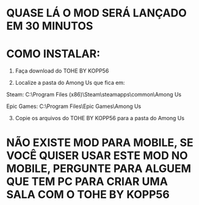 # QUASE LÁ O MOD SERÁ LANÇADO EM 30 MINUTOS

# COMO INSTALAR:

1. Faça download do TOHE BY KOPP56

2. Localize a pasta do Among Us que fica em:

Steam: C:\Program Files (x86)\Steam\steamapps\common\Among Us

Epic Games: C:\Program Files\Epic Games\Among Us

3. Copie os arquivos do TOHE BY KOPP56 para a pasta do Among Us

# NÃO EXISTE MOD PARA MOBILE, SE VOCÊ QUISER USAR ESTE MOD NO MOBILE, PERGUNTE PARA ALGUEM QUE TEM PC PARA CRIAR UMA SALA COM O TOHE BY KOPP56

